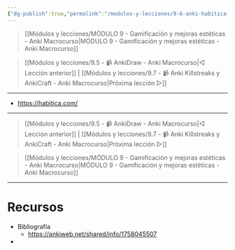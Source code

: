 ```yaml
---
{"dg-publish":true,"permalink":"/modulos-y-lecciones/9-6-anki-habitica-for-2-1-anki-macrocurso/","noteIcon":"","updated":"2024-05-15T22:20:33.631+02:00"}
---
```



> [[Módulos y lecciones/MÓDULO 9 - Gamificación y mejoras estéticas - Anki Macrocurso\|MÓDULO 9 - Gamificación y mejoras estéticas - Anki Macrocurso]]

> [[Módulos y lecciones/9.5 - 📹 AnkiDraw - Anki Macrocurso\|◁ Lección anterior]] | [[Módulos y lecciones/9.7 - 📹 Anki Killstreaks y AnkiCraft - Anki Macrocurso\|Próxima lección ▷]]

---

- https://habitica.com/




---

> [[Módulos y lecciones/9.5 - 📹 AnkiDraw - Anki Macrocurso\|◁ Lección anterior]] | [[Módulos y lecciones/9.7 - 📹 Anki Killstreaks y AnkiCraft - Anki Macrocurso\|Próxima lección ▷]]

> [[Módulos y lecciones/MÓDULO 9 - Gamificación y mejoras estéticas - Anki Macrocurso\|MÓDULO 9 - Gamificación y mejoras estéticas - Anki Macrocurso]]

---

# Recursos
- Bibliografía
	- https://ankiweb.net/shared/info/1758045507
- 